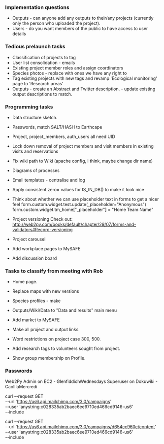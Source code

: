 ### Implementation questions

* Outputs - can anyone add any outputs to their/any projects (currently only the person who uploaded the project).
* Users - do you want members of the public to have access to user details

### Tedious prelaunch tasks 

* Classification of projects to tag
* User list consolidation - emails
* Existing project member roles and assign coordinators
* Species photos - replace with ones we have any right to
* Tag existing projects with new tags and revamp 'Ecological monitoring' page to 'Research areas'
 * Outputs - create an Abstract and Twitter description.
                 - update existing output descriptions to match.
 


### Programming tasks

* Data structure sketch.
* Passwords, match SALT/HASH to Earthcape
* Project, project\_members, auth\_users all need UID
* Lock down removal of project members and visit members in existing visits and reservations
* Fix wiki path to Wiki (apache config, I think, maybe change dir name)
* Diagrams of processes
* Email templates - centralise and log
* Apply consistent zero= values for IS_IN_DB() to make it look nice
* Think about whether we can use placeholder text in forms to get a nicer feel
     form.custom.widget.test.update(_placeholder="Anonymous")
     form.custom.widget.tm_home["_placeholder"] = "Home Team Name"
* Project versioning
Check out:
http://web2py.com/books/default/chapter/29/07/forms-and-validators#Record-versioning

* Project carousel
* Add workplace pages to MySAFE
* Add discussion board

### Tasks to classify from meeting with Rob

 * Home page.
 * Replace maps with new versions
 * Species profiles - make
 * Outputs/Wiki/Data to "Data and results" main menu
 * Add market to MySAFE
 * Make all project and output links
 * Word restrictions on project case 300, 500.

* Add research tags to volunteers sought from project.
* Show group membership on Profile.

### Passwords

Web2Py Admin on EC2 - GlenfiddichWednesdays
Superuser on Dokuwiki - CaolIlaMercredi

curl --request GET \
--url 'https://us6.api.mailchimp.com/3.0/campaigns' \
--user 'anystring:c028335ab2baec6ee9710ed466cd9146-us6' \
--include


curl --request GET \
--url 'https://us6.api.mailchimp.com/3.0/campaigns/d654cc960c/content' \
--user 'anystring:c028335ab2baec6ee9710ed466cd9146-us6' \
--include


